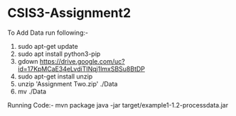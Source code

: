 # CSIS3-Assignment2


To Add Data run following:-
1. sudo apt-get update
2. sudo apt install python3-pip
3. gdown https://drive.google.com/uc?id=17KpMCaE34eLvdiTINqj1lmxSBSu8BtDP
4. sudo apt-get install unzip
5. unzip 'Assignment Two.zip' ./Data
6. mv ./Data <path to repo>


Running Code:-
mvn package
java -jar target/example1-1.2-processdata.jar 